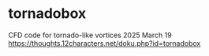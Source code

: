 # tornadobox
CFD code for tornado-like vortices
2025 March 19
https://thoughts.12characters.net/doku.php?id=tornadobox
